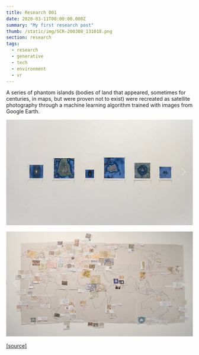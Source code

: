 ```yaml
---
title: Research 001
date: 2020-03-11T00:00:00.000Z
summary: "My first research post"
thumb: /static/img/SCR-200308_131018.png
section: research
tags:
  - research
  - generative
  - tech
  - environment
  - vr
---
```

A series of phantom islands (bodies of land that appeared, sometimes for centuries, in maps, but were proven not to exist) were recreated as satellite photography through a machine learning algorithm trained with images from Google Earth.

![](/static/img/SCR-200308_131055.png)

![](/static/img/SCR-200308_130816.png)

[[source]](https://www.lilianafarber.com/terram-in-aspectu)